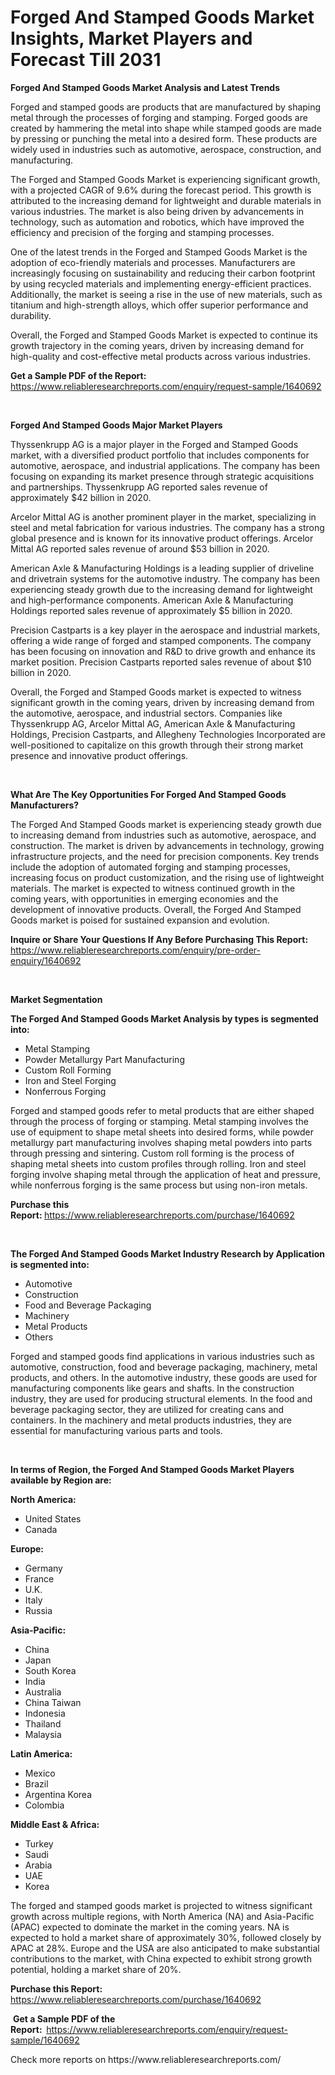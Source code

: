 <p><h1>Forged And Stamped Goods Market Insights, Market Players and Forecast Till 2031</h1></p><p><strong>Forged And Stamped Goods Market Analysis and Latest Trends</strong></p>
<p><p>Forged and stamped goods are products that are manufactured by shaping metal through the processes of forging and stamping. Forged goods are created by hammering the metal into shape while stamped goods are made by pressing or punching the metal into a desired form. These products are widely used in industries such as automotive, aerospace, construction, and manufacturing.</p><p>The Forged and Stamped Goods Market is experiencing significant growth, with a projected CAGR of 9.6% during the forecast period. This growth is attributed to the increasing demand for lightweight and durable materials in various industries. The market is also being driven by advancements in technology, such as automation and robotics, which have improved the efficiency and precision of the forging and stamping processes.</p><p>One of the latest trends in the Forged and Stamped Goods Market is the adoption of eco-friendly materials and processes. Manufacturers are increasingly focusing on sustainability and reducing their carbon footprint by using recycled materials and implementing energy-efficient practices. Additionally, the market is seeing a rise in the use of new materials, such as titanium and high-strength alloys, which offer superior performance and durability.</p><p>Overall, the Forged and Stamped Goods Market is expected to continue its growth trajectory in the coming years, driven by increasing demand for high-quality and cost-effective metal products across various industries.</p></p>
<p><strong>Get a Sample PDF of the Report:&nbsp;</strong> <a href="https://www.reliableresearchreports.com/enquiry/request-sample/1640692">https://www.reliableresearchreports.com/enquiry/request-sample/1640692</a></p>
<p>&nbsp;</p>
<p><strong>Forged And Stamped Goods Major Market Players</strong></p>
<p><p>Thyssenkrupp AG is a major player in the Forged and Stamped Goods market, with a diversified product portfolio that includes components for automotive, aerospace, and industrial applications. The company has been focusing on expanding its market presence through strategic acquisitions and partnerships. Thyssenkrupp AG reported sales revenue of approximately $42 billion in 2020.</p><p>Arcelor Mittal AG is another prominent player in the market, specializing in steel and metal fabrication for various industries. The company has a strong global presence and is known for its innovative product offerings. Arcelor Mittal AG reported sales revenue of around $53 billion in 2020.</p><p>American Axle & Manufacturing Holdings is a leading supplier of driveline and drivetrain systems for the automotive industry. The company has been experiencing steady growth due to the increasing demand for lightweight and high-performance components. American Axle & Manufacturing Holdings reported sales revenue of approximately $5 billion in 2020.</p><p>Precision Castparts is a key player in the aerospace and industrial markets, offering a wide range of forged and stamped components. The company has been focusing on innovation and R&D to drive growth and enhance its market position. Precision Castparts reported sales revenue of about $10 billion in 2020.</p><p>Overall, the Forged and Stamped Goods market is expected to witness significant growth in the coming years, driven by increasing demand from the automotive, aerospace, and industrial sectors. Companies like Thyssenkrupp AG, Arcelor Mittal AG, American Axle & Manufacturing Holdings, Precision Castparts, and Allegheny Technologies Incorporated are well-positioned to capitalize on this growth through their strong market presence and innovative product offerings.</p></p>
<p>&nbsp;</p>
<p><strong>What Are The Key Opportunities For Forged And Stamped Goods Manufacturers?</strong></p>
<p><p>The Forged And Stamped Goods market is experiencing steady growth due to increasing demand from industries such as automotive, aerospace, and construction. The market is driven by advancements in technology, growing infrastructure projects, and the need for precision components. Key trends include the adoption of automated forging and stamping processes, increasing focus on product customization, and the rising use of lightweight materials. The market is expected to witness continued growth in the coming years, with opportunities in emerging economies and the development of innovative products. Overall, the Forged And Stamped Goods market is poised for sustained expansion and evolution.</p></p>
<p><strong>Inquire or Share Your Questions If Any Before Purchasing This Report:</strong> <a href="https://www.reliableresearchreports.com/enquiry/pre-order-enquiry/1640692">https://www.reliableresearchreports.com/enquiry/pre-order-enquiry/1640692</a></p>
<p>&nbsp;</p>
<p><strong>Market Segmentation</strong></p>
<p><strong>The Forged And Stamped Goods Market Analysis by types is segmented into:</strong></p>
<p><ul><li>Metal Stamping</li><li>Powder Metallurgy Part Manufacturing</li><li>Custom Roll Forming</li><li>Iron and Steel Forging</li><li>Nonferrous Forging</li></ul></p>
<p><p>Forged and stamped goods refer to metal products that are either shaped through the process of forging or stamping. Metal stamping involves the use of equipment to shape metal sheets into desired forms, while powder metallurgy part manufacturing involves shaping metal powders into parts through pressing and sintering. Custom roll forming is the process of shaping metal sheets into custom profiles through rolling. Iron and steel forging involve shaping metal through the application of heat and pressure, while nonferrous forging is the same process but using non-iron metals.</p></p>
<p><strong>Purchase this Report:&nbsp;</strong><a href="https://www.reliableresearchreports.com/purchase/1640692">https://www.reliableresearchreports.com/purchase/1640692</a></p>
<p>&nbsp;</p>
<p><strong>The Forged And Stamped Goods Market Industry Research by Application is segmented into:</strong></p>
<p><ul><li>Automotive</li><li>Construction</li><li>Food and Beverage Packaging</li><li>Machinery</li><li>Metal Products</li><li>Others</li></ul></p>
<p><p>Forged and stamped goods find applications in various industries such as automotive, construction, food and beverage packaging, machinery, metal products, and others. In the automotive industry, these goods are used for manufacturing components like gears and shafts. In the construction industry, they are used for producing structural elements. In the food and beverage packaging sector, they are utilized for creating cans and containers. In the machinery and metal products industries, they are essential for manufacturing various parts and tools.</p></p>
<p>&nbsp;</p>
<p><strong>In terms of Region, the Forged And Stamped Goods Market Players available by Region are:</strong></p>
<p>
    <p> <strong> North America: </strong>
        <ul>
            <li>United States</li>
            <li>Canada</li>
        </ul>
        </p> 
    <p> <strong> Europe: </strong>
        <ul>
            <li>Germany</li>
            <li>France</li>
            <li>U.K.</li>
            <li>Italy</li>
            <li>Russia</li>
        </ul>
        </p> 
    <p> <strong> Asia-Pacific: </strong>
        <ul>
            <li>China</li>
            <li>Japan</li>
            <li>South Korea</li>
            <li>India</li>
            <li>Australia</li>
            <li>China Taiwan</li>
            <li>Indonesia</li>
            <li>Thailand</li>
            <li>Malaysia</li>
        </ul>
        </p> 
    <p> <strong> Latin America: </strong>
        <ul>
            <li>Mexico</li>
            <li>Brazil</li>
            <li>Argentina Korea</li>
            <li>Colombia</li>
        </ul>
        </p> 
    <p> <strong> Middle East & Africa: </strong>
        <ul>
            <li>Turkey</li>
            <li>Saudi</li>
            <li>Arabia</li>
            <li>UAE</li>
            <li>Korea</li>
        </ul>
    </p>
    </p>
<p><p>The forged and stamped goods market is projected to witness significant growth across multiple regions, with North America (NA) and Asia-Pacific (APAC) expected to dominate the market in the coming years. NA is expected to hold a market share of approximately 30%, followed closely by APAC at 28%. Europe and the USA are also anticipated to make substantial contributions to the market, with China expected to exhibit strong growth potential, holding a market share of 20%.</p></p>
<p><strong>Purchase this Report: </strong><a href="https://www.reliableresearchreports.com/purchase/1640692">https://www.reliableresearchreports.com/purchase/1640692</a></p>
<p>&nbsp;<strong>Get a Sample PDF of the Report:&nbsp;&nbsp;</strong><a href="https://www.reliableresearchreports.com/enquiry/request-sample/1640692">https://www.reliableresearchreports.com/enquiry/request-sample/1640692</a></p>
<p><strong></strong></p>
<p>Check more reports on https://www.reliableresearchreports.com/</p>
